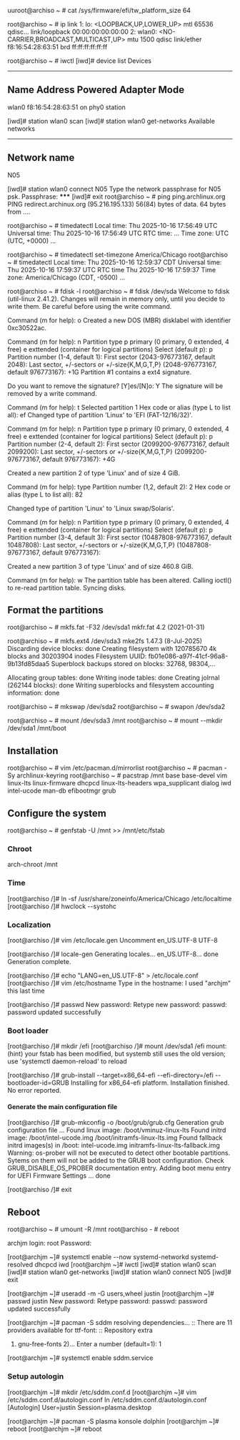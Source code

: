 uuroot@archiso ~ # cat /sys/firmware/efi/tw_platform_size
64

root@archiso ~ # ip link
1: lo: <LOOPBACK,UP,LOWER_UP> mtl 65536 qdisc...
link/loopback 00:00:00:00:00:00
2: wlan0: <NO-CARRIER,BROADCAST,MULTICAST,UP> mtu 1500 qdisc
link/ether f8:16:54:28:63:51 brd ff:ff:ff:ff:ff:ff

root@archiso ~ # iwctl
[iwd]# device list
Devices

---

## Name Address Powered Adapter Mode

wlan0 f8:16:54:28:63:51 on phy0 station

[iwd]# station wlan0 scan
[iwd]# station wlan0 get-networks
Available networks

---

## Network name

N05

[iwd]# station wlan0 connect N05
Type the network passphrase for N05 psk.
Passphrase: **\*\*\***
[iwd]# exit
root@archiso ~ # ping ping.archlinux.org
PING redirect.archinux.org (95.216.195.133) 56(84) bytes of data.
64 bytes from ....

root@archiso ~ # timedatectl
Local time: Thu 2025-10-16 17:56:49 UTC
Universal time: Thu 2025-10-16 17:56:49 UTC
RTC time: ...
Time zone: UTC (UTC, +0000)
...

root@archiso ~ # timedatectl set-timezone America/Chicago
root@archiso ~ # timedatectl
Local time: Thu 2025-10-16 12:59:37 CDT
Universal time: Thu 2025-10-16 17:59:37 UTC
RTC time Thu 2025-10-16 17:59:37
Time zone: America/Chicago (CDT, -0500)
...

root@archiso ~ # fdisk -l
root@archiso ~ # fdisk /dev/sda
Welcome to fdisk (util-linux 2.41.2).
Changes will remain in memory only, until you decide to write them.
Be careful before using the write command.

Command (m for help): o
Created a new DOS (MBR) disklabel with identifier 0xc30522ac.

Command (m for help): n
Partition type
p primary (0 primary, 0 extended, 4 free)
e exttended (container for logical partitions)
Select (default p): p
Partition number (1-4, default 1): <ENTER>
First sector (2043-976773167, default 2048): <ENTER>
Last sector, +/-sectors or +/-size{K,M,G,T,P} (2048-976773167, default 976773167): +1G
Partition #1 contains a ext4 signature.

Do you want to remove the signature? [Y]es/[N]o: Y
The signature will be removed by a write command.

Command (m for help): t
Selected partition 1
Hex code or alias (type L to list all): ef
Changed type of partition 'Linux' to 'EFI (FAT-12/16/32)'.

Command (m for help): n
Partition type
p primary (0 primary, 0 extended, 4 free)
e exttended (container for logical partitions)
Select (default p): p
Partition number (2-4, default 2): <ENTER>
First sector (2099200-976773167, default 2099200): <ENTER>
Last sector, +/-sectors or +/-size{K,M,G,T,P} (2099200-976773167, default 976773167): +4G

Created a new partition 2 of type 'Linux' and of size 4 GiB.

Command (m for help): type
Partition number (1,2, default 2): 2
Hex code or alias (type L to list all): 82

Changed type of partition 'Linux' to 'Linux swap/Solaris'.

Command (m for help): n
Partition type
p primary (0 primary, 0 extended, 4 free)
e exttended (container for logical partitions)
Select (default p): p
Partition number (3-4, default 3): <ENTER>
First sector (10487808-976773167, default 10487808): <ENTER>
Last sector, +/-sectors or +/-size{K,M,G,T,P} (10487808-976773167, default 976773167): <ENTER>

Created a new partition 3 of type 'Linux' and of size 460.8 GiB.

Command (m for help): w
The partition table has been altered.
Calling ioctl() to re-read partition table.
Syncing disks.

## Format the partitions

root@archiso ~ # mkfs.fat -F32 /dev/sda1
mkfr.fat 4.2 (2021-01-31)

root@archiso ~ # mkfs.ext4 /dev/sda3
mke2fs 1.47.3 (8-Jul-2025)
Discarding device blocks: done
Creating filesystem with 120785670 4k blocks and 30203904 inodes
Filesystem UUID: fb01e086-a97f-41cf-96a8-9b13fd85daa5
Superblock backups stored on blocks:
32768, 98304,...

Allocating group tables: done
Writing inode tables: done
Creating jolrnal (262144 blocks): done
Writing superblocks and filesystem accounting information: done

root@archiso ~ # mkswap /dev/sda2
root@archiso ~ # swapon /dev/sda2

root@archiso ~ # mount /dev/sda3 /mnt
root@archiso ~ # mount --mkdir /dev/sda1 /mnt/boot

## Installation

root@archiso ~ # vim /etc/pacman.d/mirrorlist
root@archiso ~ # pacman -Sy archlinux-keyring
root@archiso ~ # pacstrap /mnt base base-devel vim linux-lts linux-firmware dhcpcd linux-lts-headers wpa_supplicant dialog iwd intel-ucode man-db efibootmgr grub

## Configure the system

root@archiso ~ # genfstab -U /mnt >> /mnt/etc/fstab

### Chroot

arch-chroot /mnt

### Time

[root@archiso /]# ln -sf /usr/share/zoneinfo/America/Chicago /etc/localtime
[root@archiso /]# hwclock --systohc

### Localization

[root@archiso /]# vim /etc/locale.gen
Uncomment en_US.UTF-8 UTF-8

[root@archiso /]# locale-gen
Generating locales...
en_US.UTF-8... done
Generation complete.

[root@archiso /]# echo "LANG=en_US.UTF-8" > /etc/locale.conf
[root@archiso /]# vim /etc/hostname
Type in the hostname: I used "archjm" this last time

[root@archiso /]# passwd
New password:
Retype new password:
passwd: password updated successfully

### Boot loader

[root@archiso /]# mkdir /efi
[root@archiso /]# mount /dev/sda1 /efi
mount: (hint) your fstab has been modified, but systemb still uses the old version; use 'systemctl daemon-reload' to reload

[root@archiso /]# grub-install --target=x86_64-efi --efi-directory=/efi --bootloader-id=GRUB
Installing for x86_64-efi platform.
Installation finished. No error reported.

#### Generate the main configuration file

[root@archiso /]# grub-mkconfig -o /boot/grub/grub.cfg
Generation grub configuration file ...
Found linux image: /boot/vminuz-linux-lts
Found initrd image: /boot/intel-ucode.img /boot/initramfs-linux-lts.img
Found fallback initrd images(s) in /boot: intel-ucode.img initramfs-linux-lts-fallback.img
Warning: os-prober will not be executed to detect other bootable partitions.
Sytems on them will not be added to the GRUB boot configuration.
Check GRUB_DISABLE_OS_PROBER documentation entry.
Adding boot menu entry for UEFI Firmware Settings ...
done

[root@archiso /]# exit

## Reboot

root@archiso ~ # umount -R /mnt
root@archiso - # reboot

archjm login: root
Password:

[root@archjm ~]# systemctl enable --now systemd-networkd systemd-resolved dhcpcd iwd
[root@archjm ~]# iwctl
[iwd]# station wlan0 scan
[iwd]# station wlan0 get-networks
[iwd]# station wlan0 connect N05
[iwd]# exit

[root@archjm ~]# useradd -m -G users,wheel justin
[root@archjm ~]# passwd justin
New password:
Retype password:
passwd: password updated successfully

[root@archjm ~]# pacman -S sddm
resolving dependencies...
:: There are 11 providers available for ttf-font:
:: Repository extra

1. gnu-free-fonts 2)...
   Enter a number (default=1): 1

[root@archjm ~]# systemctl enable sddm.service

### Setup autologin

[root@archjm ~]# mkdir /etc/sddm.conf.d
[root@archjm ~]# vim /etc/sddm.conf.d/autologin.conf
In /etc/sddm.conf.d/autologin.conf
[Autologin]
User=justin
Session=plasma.desktop

[root@archjm ~]# pacman -S plasma konsole dolphin
[root@archjm ~]# reboot
[root@archjm ~]# reboot

